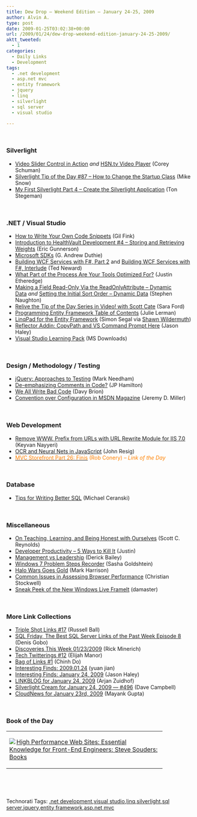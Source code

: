 ```yaml
---
title: Dew Drop – Weekend Edition – January 24-25, 2009
author: Alvin A.
type: post
date: 2009-01-25T03:02:38+00:00
url: /2009/01/24/dew-drop-weekend-edition-january-24-25-2009/
aktt_tweeted:
  - 1
categories:
  - Daily Links
  - Development
tags:
  - .net development
  - asp.net mvc
  - entity framework
  - jquery
  - linq
  - silverlight
  - sql server
  - visual studio

---
```

&#160;

### Silverlight

  * <a target="_blank" href="http://www.85turns.com/2009/01/23/video-slider-control-in-action/">Video Slider Control in Action</a>&#160;_and_&#160;<a target="_blank" href="http://www.85turns.com/2009/01/23/hsntv-video-player/">HSN.tv Video Player</a> (Corey Schuman)
  * <a target="_blank" href="http://silverlight.net/blogs/msnow/archive/2009/01/23/silverlight-tip-of-the-day-87-how-to-change-the-startup-class.aspx">Silverlight Tip of the Day #87 &#8211; How to Change the Startup Class</a> (Mike Snow)
  * <a target="_blank" href="http://www.tonstegeman.com/Blog/Lists/Posts/Post.aspx?List=70640fe5-28d9-464f-b1c9-91e07c8f7e47&ID=97">My First Silverlight Part 4 &#8211; Create the Silverlight Application</a> (Ton Stegeman)

&#160;

### .NET / Visual Studio

  * <a target="_blank" href="http://dotnet.dzone.com/news/how-write-your-own-code-snippe">How to Write Your Own Code Snippets</a> (Gil Fink)
  * <a target="_blank" href="http://blogs.msdn.com/ericgu/archive/2009/01/23/introduction-to-healthvault-development-4-storing-and-retrieving-weights.aspx">Introduction to HealthVault Development #4 &#8211; Storing and Retrieving Weights</a> (Eric Gunnerson)
  * <a target="_blank" href="http://blogs.msdn.com/gduthie/archive/2009/01/23/microsoft-sdks.aspx">Microsoft SDKs</a> (G. Andrew Duthie)
  * <a target="_blank" href="http://blogs.tedneward.com/2009/01/24/Building+WCF+Services+With+F+Part+2.aspx">Building WCF Services with F#, Part 2</a> and <a target="_blank" href="http://blogs.tedneward.com/2009/01/24/Building+WCF+Services+With+F+Interlude.aspx">Building WCF Services with F#, Interlude</a> (Ted Neward)
  * <a target="_blank" href="http://www.codethinked.com/post/2009/01/23/What-Part-Of-The-Process-Are-Your-Tools-Optimized-For.aspx">What Part of the Process Are Your Tools Optimized For?</a> (Justin Etheredge)
  * <a target="_blank" href="http://csharpbits.notaclue.net/2009/01/making-field-read-only-via.html">Making a Field Read-Only Via the ReadOnlyAttribute &#8211; Dynamic Data</a>&#160;_and_&#160;<a target="_blank" href="http://csharpbits.notaclue.net/2009/01/setting-initial-sort-order-dynamic-data.html">Setting the Initial Sort Order &#8211; Dynamic Data</a> (Stephen Naughton)
  * <a target="_blank" href="http://blogs.msdn.com/saraford/archive/2009/01/23/relive-the-tip-of-the-day-series-in-video-on-with-scott-cate.aspx">Relive the Tip of the Day Series in Video! with Scott Cate</a> (Sara Ford)
  * <a target="_blank" href="http://www.thedatafarm.com/blog/2009/01/24/ProgrammingEntityFrameworkTableOfContents.aspx">Programming Entity Framework Table of Contents</a> (Julie Lerman)
  * <a target="_blank" href="http://www.simonsegal.net/blog/2009/01/20/linqpad-for-the-entity-framework/">LinqPad for the Entity Framework</a> (Simon Segal via <a target="_blank" href="http://wildermuth.com/2009/01/24/Using_LinqPad_and_Entity_Framework_Models">Shawn Wildermuth</a>)
  * <a target="_blank" href="http://jasonhaley.com/blog/archive/2009/01/24/142774.aspx">Reflector Addin: CopyPath and VS Command Prompt Here</a> (Jason Haley)
  * <a target="_blank" href="http://www.microsoft.com/downloads/details.aspx?familyid=0ce3cbbd-7fc7-410b-8c2c-e18d1c60a6cd&displaylang=en&tm">Visual Studio Learning Pack</a> (MS Downloads)

&#160;

### Design / Methodology / Testing

  * <a target="_blank" href="http://www.markhneedham.com/blog/2009/01/24/jquery-approaches-to-testing/">jQuery: Approaches to Testing</a> (Mark Needham)
  * <a target="_blank" href="http://www.jphamilton.net/post/De-emphasizing-Comments-in-Code.aspx">De-emphasizing Comments in Code?</a> (JP Hamilton)
  * <a target="_blank" href="http://davybrion.com/blog/2009/01/we-all-write-bad-code/">We All Write Bad Code</a> (Davy Brion)
  * <a target="_blank" href="http://codebetter.com/blogs/jeremy.miller/archive/2009/01/24/convention-over-configuration-in-msdn-magazine.aspx">Convention over Configuration in MSDN Magazine</a> (Jeremy D. Miller)

&#160;

### Web Development

  * <a target="_blank" href="http://nayyeri.net/blog/remove-www-prefix-from-urls-with-url-rewrite-module-for-iis-7-0/">Remove WWW. Prefix from URLs with URL Rewrite Module for IIS 7.0</a> (Keyvan Nayyeri)
  * <a target="_blank" href="http://ejohn.org/blog/ocr-and-neural-nets-in-javascript/">OCR and Neural Nets in JavaScript</a> (John Resig)
  * <a target="_blank" href="http://blog.wekeroad.com/mvc-storefront/mvcstore-part-26/"><font color="#ff8000">MVC Storefront Part 26: Finis</font></a> <font color="#ff8000">(Rob Conery) <em>– Link of the Day</em></font>

&#160;

### Database

  * <a target="_blank" href="http://codecapers.blogspot.com/2009/01/tips-for-writing-better-sql.html">Tips for Writing Better SQL</a> (Michael Ceranski)

&#160;

### Miscellaneous

  * <a target="_blank" href="http://www.lostechies.com/blogs/scottcreynolds/archive/2009/01/23/on-teaching-learning-and-being-honest-with-ourselves.aspx">On Teaching, Learning, and Being Honest with Ourselves</a> (Scott C. Reynolds)
  * <a target="_blank" href="http://www.geekdaily.net/2009/01/23/developer-productivity-5-ways-to-kill-it/">Developer Productivity &#8211; 5 Ways to Kill It</a> (Justin)
  * <a target="_blank" href="http://www.lostechies.com/blogs/derickbailey/archive/2009/01/23/management-vs-leadership.aspx">Management vs Leadership</a> (Derick Bailey)
  * <a target="_blank" href="http://blogs.microsoft.co.il/blogs/sasha/archive/2009/01/24/windows-7-problem-steps-recorder.aspx">Windows 7 Problem Steps Recorder</a> (Sasha Goldshtein)
  * <a target="_blank" href="http://markharrison.co.uk/blog/2009/01/halo-wars-goes-gold.aspx">Halo Wars Goes Gold</a> (Mark Harrison)
  * <a target="_blank" href="http://blogs.msdn.com/ie/archive/2009/01/23/common-issues-in-assessing-browser-performance.aspx">Common Issues in Assessing Browser Performance</a> (Christian Stockwell)
  * <a target="_blank" href="http://www.liveside.net/main/archive/2009/01/24/sneak-peek-of-the-new-windows-live-frameit.aspx">Sneak Peek of the New Windows Live FrameIt</a> (damaster)

&#160;

### More Link Collections

  * <a target="_blank" href="http://www.caffeinatedcoder.com/triple-shot-links-17/">Triple Shot Links #17</a> (Russell Ball)
  * <a target="_blank" href="http://blogs.lessthandot.com/index.php/DataMgmt/DataDesign/sql-friday-the-best-sql-server-links-of--8">SQL Friday, The Best SQL Server Links of the Past Week Episode 8</a> (Denis Gobo)
  * <a target="_blank" href="http://www.atalasoft.com/cs/blogs/rickm/archive/2009/01/23/discoveries-this-week-01-23-2009.aspx">Discoveries This Week 01/23/2009</a> (Rick Minerich)
  * <a target="_blank" href="http://webdevdotnet.blogspot.com/2009/01/tech-twittering-12.html">Tech Twitterings #12</a> (Elijah Manor)
  * <a target="_blank" href="http://www.chinhdo.com/20090123/bags-of-links-1/">Bag of Links #1</a> (Chinh Do)
  * <a target="_blank" href="http://weblogs.asp.net/yuanjian/archive/2009/01/24/interesting-finds-2009-01-24.aspx">Interesting Finds: 2009.01.24</a> (yuan jian)
  * <a target="_blank" href="http://jasonhaley.com/blog/archive/2009/01/24/142772.aspx">Interesting Finds: January 24, 2009</a> (Jason Haley)
  * <a target="_blank" href="http://www.arjansworld.com/2009/01/24/linkblog-for-january-24-2009/">LINKBLOG for January 24, 2009</a> (Arjan Zuidhof)
  * <a target="_blank" href="http://geekswithblogs.net/WynApseTechnicalMusings/archive/2009/01/24/128947.aspx">Silverlight Cream for January 24, 2009 &#8212; #496</a> (Dave Campbell)
  * <a target="_blank" href="http://www.cloudave.com/link/cloudnews-for-january-23rd-2009">CloudNews for January 23rd, 2009</a> (Mayank Gupta)

&#160;

### Book of the Day

<div style="padding-bottom: 0px; margin: 0px; padding-left: 0px; padding-right: 0px; display: inline; float: none; padding-top: 0px" id="scid:7dc1bd33-94bd-46fd-a20b-0131235bcd47:a92c6383-95fa-44f8-b130-a10b14e000d8" class="wlWriterEditableSmartContent">
  <table cellspacing="0" cellpadding="2" width="400" border="0" unselectable="on">
    <tr>
      <td valign="top" width="400">
        <p>
          <a title="High Performance Web Sites: Essential Knowledge for Front-End Engineers: Steve Souders: Books" href="http://www.amazon.com/exec/obidos/ASIN/0596529309/alvinashcraft-20"><img data-recalc-dims="1" decoding="async" src="https://i0.wp.com/images.amazon.com/images/P/0596529309.01.MZZZZZZZ.jpg?w=660" border="0" align="left" style="float:left" />High Performance Web Sites: Essential Knowledge for Front-End Engineers: Steve Souders: Books</a>
        </p>
      </td>
    </tr>
  </table>
</div>

&#160;

<div style="padding-bottom: 0px; margin: 0px; padding-left: 0px; padding-right: 0px; display: inline; float: none; padding-top: 0px" id="scid:C16BAC14-9A3D-4c50-9394-FBFEF7A93539:4e0f457d-2151-4df0-9919-5808006a387b" class="wlWriterEditableSmartContent">
  <!--dotnetkickit-->
</div>

&#160;

<div style="padding-bottom: 0px; margin: 0px; padding-left: 0px; padding-right: 0px; display: inline; float: none; padding-top: 0px" id="scid:0767317B-992E-4b12-91E0-4F059A8CECA8:8b448365-24a3-49b5-9c5c-bc9f4f782497" class="wlWriterEditableSmartContent">
  Technorati Tags: <a href="http://technorati.com/tags/.net+development" rel="tag">.net development</a>,<a href="http://technorati.com/tags/visual+studio" rel="tag">visual studio</a>,<a href="http://technorati.com/tags/linq" rel="tag">linq</a>,<a href="http://technorati.com/tags/silverlight" rel="tag">silverlight</a>,<a href="http://technorati.com/tags/sql+server" rel="tag">sql server</a>,<a href="http://technorati.com/tags/jquery" rel="tag">jquery</a>,<a href="http://technorati.com/tags/entity+framework" rel="tag">entity framework</a>,<a href="http://technorati.com/tags/asp.net+mvc" rel="tag">asp.net mvc</a>
</div>
